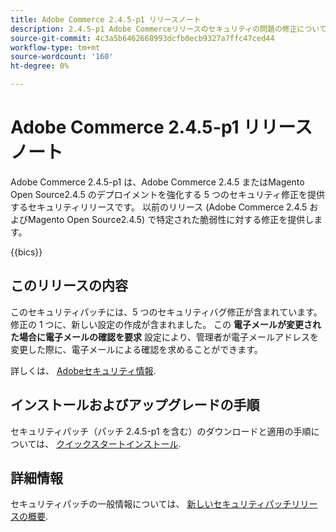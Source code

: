 ```yaml
---
title: Adobe Commerce 2.4.5-p1 リリースノート
description: 2.4.5-p1 Adobe Commerceリリースのセキュリティの問題の修正について説明します。
source-git-commit: 4c3a5b6462668993dcfb0ecb9327a7ffc47ced44
workflow-type: tm+mt
source-wordcount: '160'
ht-degree: 0%

---
```



# Adobe Commerce 2.4.5-p1 リリースノート

Adobe Commerce 2.4.5-p1 は、Adobe Commerce 2.4.5 またはMagento Open Source2.4.5 のデプロイメントを強化する 5 つのセキュリティ修正を提供するセキュリティリリースです。 以前のリリース (Adobe Commerce 2.4.5 およびMagento Open Source2.4.5) で特定された脆弱性に対する修正を提供します。

{{bics}}

## このリリースの内容

このセキュリティパッチには、5 つのセキュリティバグ修正が含まれています。 修正の 1 つに、新しい設定の作成が含まれました。 この **電子メールが変更された場合に電子メールの確認を要求** 設定により、管理者が電子メールアドレスを変更した際に、電子メールによる確認を求めることができます。 <!-- AC-6292-->

詳しくは、 [Adobeセキュリティ情報](https://helpx.adobe.com/security/products/magento/apsb22-48.html).

## インストールおよびアップグレードの手順

セキュリティパッチ（パッチ 2.4.5-p1 を含む）のダウンロードと適用の手順については、 [クイックスタートインストール](../../../installation/composer.md).

## 詳細情報

セキュリティパッチの一般情報については、 [新しいセキュリティパッチリリースの概要](https://community.magento.com/t5/Magento-DevBlog/Introducing-the-New-Security-Patch-Release/ba-p/141287).
